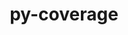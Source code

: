 ---
title: "py-coverage"
layout: cache
categories: [package, develop]
meta: {"compilers": ["apple-clang@16.0.0", "gcc@11.4.0", "gcc@13.2.0"], "num_specs": 83, "num_specs_by_stack": {"e4s": 12, "hep": 9, "ml-darwin-aarch64-mps": 7, "ml-linux-aarch64-cpu": 27, "ml-linux-aarch64-cuda": 26, "ml-linux-x86_64-cpu": 27, "ml-linux-x86_64-cuda": 27, "ml-linux-x86_64-rocm": 17, "root": 83}, "oss": ["sequoia", "ubuntu22.04", "ubuntu24.04"], "platforms": ["darwin", "linux"], "stacks": ["e4s", "hep", "ml-darwin-aarch64-mps", "ml-linux-aarch64-cpu", "ml-linux-aarch64-cuda", "ml-linux-x86_64-cpu", "ml-linux-x86_64-cuda", "ml-linux-x86_64-rocm", "root"], "targets": ["aarch64", "x86_64_v3"], "versions": ["7.2.6"]}
spec_details: [{"compiler": "gcc@13.2.0", "hash": "2gljm3mnwrli7gx6slq4zl2qcatx4mi4", "os": "ubuntu24.04", "platform": "linux", "size": "-", "stacks": ["ml-linux-aarch64-cpu", "ml-linux-aarch64-cuda", "root"], "target": "aarch64", "variants": ["build_system=python_pip", "~toml"], "versions": ["7.2.6"]}, {"compiler": "gcc@11.4.0", "hash": "376d6i7u25ihuv7thxzhay6onzc3wj5l", "os": "ubuntu22.04", "platform": "linux", "size": "-", "stacks": ["e4s", "root"], "target": "x86_64_v3", "variants": ["build_system=python_pip", "~toml"], "versions": ["7.2.6"]}, {"compiler": "gcc@11.4.0", "hash": "3phdf7o6aaix4ok54grvmauntw2v26ix", "os": "ubuntu22.04", "platform": "linux", "size": "-", "stacks": ["e4s", "root"], "target": "x86_64_v3", "variants": ["build_system=python_pip", "~toml"], "versions": ["7.2.6"]}, {"compiler": "gcc@13.2.0", "hash": "3rjwfax23a4wpl5gcqg2txbonmp7tdg4", "os": "ubuntu24.04", "platform": "linux", "size": "-", "stacks": ["ml-linux-aarch64-cpu", "ml-linux-aarch64-cuda", "root"], "target": "aarch64", "variants": ["build_system=python_pip", "~toml"], "versions": ["7.2.6"]}, {"compiler": "gcc@13.2.0", "hash": "4udt3qqxmnpmodxnxac7xzzbpqqtxlek", "os": "ubuntu24.04", "platform": "linux", "size": "-", "stacks": ["ml-linux-x86_64-cpu", "ml-linux-x86_64-cuda", "ml-linux-x86_64-rocm", "root"], "target": "x86_64_v3", "variants": ["build_system=python_pip", "~toml"], "versions": ["7.2.6"]}, {"compiler": "gcc@13.2.0", "hash": "5mfjd7elw4yk75xbgpjeiepzysxhop44", "os": "ubuntu24.04", "platform": "linux", "size": "-", "stacks": ["ml-linux-x86_64-cpu", "ml-linux-x86_64-cuda", "root"], "target": "x86_64_v3", "variants": ["build_system=python_pip", "~toml"], "versions": ["7.2.6"]}, {"compiler": "gcc@13.2.0", "hash": "5r5hhba5ri3pfzo7y44llintpyfrpyvb", "os": "ubuntu24.04", "platform": "linux", "size": "-", "stacks": ["ml-linux-x86_64-cpu", "ml-linux-x86_64-cuda", "root"], "target": "x86_64_v3", "variants": ["build_system=python_pip", "~toml"], "versions": ["7.2.6"]}, {"compiler": "gcc@13.2.0", "hash": "5u3glhpgq3lxte5o6g74vyltsgpu745i", "os": "ubuntu24.04", "platform": "linux", "size": "-", "stacks": ["ml-linux-x86_64-cpu", "ml-linux-x86_64-cuda", "ml-linux-x86_64-rocm", "root"], "target": "x86_64_v3", "variants": ["build_system=python_pip", "~toml"], "versions": ["7.2.6"]}, {"compiler": "gcc@13.2.0", "hash": "6ohmihhygnfjs7xsywz6pnginbuc4gpk", "os": "ubuntu24.04", "platform": "linux", "size": "-", "stacks": ["ml-linux-aarch64-cpu", "ml-linux-aarch64-cuda", "root"], "target": "aarch64", "variants": ["build_system=python_pip", "~toml"], "versions": ["7.2.6"]}, {"compiler": "gcc@13.2.0", "hash": "6prnxu6w2blnttfvsn77hanxl7jwcbis", "os": "ubuntu24.04", "platform": "linux", "size": "-", "stacks": ["ml-linux-aarch64-cpu", "ml-linux-aarch64-cuda", "root"], "target": "aarch64", "variants": ["build_system=python_pip", "~toml"], "versions": ["7.2.6"]}, {"compiler": "gcc@13.2.0", "hash": "6qfzxtu4cuaaupv3t5dkx4bmy2l7af2k", "os": "ubuntu24.04", "platform": "linux", "size": "-", "stacks": ["ml-linux-aarch64-cpu", "ml-linux-aarch64-cuda", "root"], "target": "aarch64", "variants": ["build_system=python_pip", "~toml"], "versions": ["7.2.6"]}, {"compiler": "gcc@13.2.0", "hash": "73b45vzz2cdftiskahtjwcomgu6nhujj", "os": "ubuntu24.04", "platform": "linux", "size": "-", "stacks": ["ml-linux-aarch64-cpu", "ml-linux-aarch64-cuda", "root"], "target": "aarch64", "variants": ["build_system=python_pip", "~toml"], "versions": ["7.2.6"]}, {"compiler": "gcc@13.2.0", "hash": "7bii3essqbxvh2xndclu5xqgt272burf", "os": "ubuntu24.04", "platform": "linux", "size": "-", "stacks": ["ml-linux-aarch64-cpu", "ml-linux-aarch64-cuda", "root"], "target": "aarch64", "variants": ["build_system=python_pip", "~toml"], "versions": ["7.2.6"]}, {"compiler": "gcc@13.2.0", "hash": "b4gq2eoeagqsxwc6v25ixi7uuz5thqso", "os": "ubuntu24.04", "platform": "linux", "size": "-", "stacks": ["ml-linux-x86_64-cpu", "ml-linux-x86_64-cuda", "root"], "target": "x86_64_v3", "variants": ["build_system=python_pip", "~toml"], "versions": ["7.2.6"]}, {"compiler": "gcc@13.2.0", "hash": "bo4a3lp6hvqvfrneelvhyzozf6e4wv6q", "os": "ubuntu24.04", "platform": "linux", "size": "-", "stacks": ["ml-linux-x86_64-cpu", "ml-linux-x86_64-cuda", "ml-linux-x86_64-rocm", "root"], "target": "x86_64_v3", "variants": ["build_system=python_pip", "~toml"], "versions": ["7.2.6"]}, {"compiler": "gcc@13.2.0", "hash": "bu3sdjxj2u2kfrtgd44c4ilmaxeprm37", "os": "ubuntu24.04", "platform": "linux", "size": "-", "stacks": ["ml-linux-x86_64-cpu", "ml-linux-x86_64-cuda", "root"], "target": "x86_64_v3", "variants": ["build_system=python_pip", "~toml"], "versions": ["7.2.6"]}, {"compiler": "gcc@11.4.0", "hash": "bwg4fl6ytq66phljdeudk2iwau53ix7r", "os": "ubuntu22.04", "platform": "linux", "size": "-", "stacks": ["hep", "root"], "target": "x86_64_v3", "variants": ["build_system=python_pip", "+toml"], "versions": ["7.2.6"]}, {"compiler": "gcc@13.2.0", "hash": "bwipt5s3e6xsxnc4j7wt3tuyvvrivtq7", "os": "ubuntu24.04", "platform": "linux", "size": "-", "stacks": ["ml-linux-x86_64-cpu", "ml-linux-x86_64-cuda", "ml-linux-x86_64-rocm", "root"], "target": "x86_64_v3", "variants": ["build_system=python_pip", "~toml"], "versions": ["7.2.6"]}, {"compiler": "gcc@13.2.0", "hash": "cdquyi47xgwybsvj4t54zb3j3ugy3yyo", "os": "ubuntu24.04", "platform": "linux", "size": "-", "stacks": ["ml-linux-x86_64-cpu", "ml-linux-x86_64-cuda", "ml-linux-x86_64-rocm", "root"], "target": "x86_64_v3", "variants": ["build_system=python_pip", "~toml"], "versions": ["7.2.6"]}, {"compiler": "gcc@11.4.0", "hash": "dcr3u4wt5pulb5czohq7vguci573bgta", "os": "ubuntu22.04", "platform": "linux", "size": "-", "stacks": ["e4s", "root"], "target": "x86_64_v3", "variants": ["build_system=python_pip", "~toml"], "versions": ["7.2.6"]}, {"compiler": "gcc@13.2.0", "hash": "don4tumkceis2n46nuvxbirc33m6e7em", "os": "ubuntu24.04", "platform": "linux", "size": "-", "stacks": ["ml-linux-aarch64-cpu", "ml-linux-aarch64-cuda", "root"], "target": "aarch64", "variants": ["build_system=python_pip", "~toml"], "versions": ["7.2.6"]}, {"compiler": "gcc@13.2.0", "hash": "elaibew6qyxfhwwony2nnmtvqdkk7ayq", "os": "ubuntu24.04", "platform": "linux", "size": "-", "stacks": ["ml-linux-x86_64-cpu", "ml-linux-x86_64-cuda", "root"], "target": "x86_64_v3", "variants": ["build_system=python_pip", "~toml"], "versions": ["7.2.6"]}, {"compiler": "gcc@13.2.0", "hash": "eqmaqp2at4hxbvvzg4b6juytfbmna5va", "os": "ubuntu24.04", "platform": "linux", "size": "-", "stacks": ["ml-linux-x86_64-cpu", "ml-linux-x86_64-cuda", "root"], "target": "x86_64_v3", "variants": ["build_system=python_pip", "~toml"], "versions": ["7.2.6"]}, {"compiler": "gcc@13.2.0", "hash": "fxup4kioloddcmfcs57rd4acibcz2ksu", "os": "ubuntu24.04", "platform": "linux", "size": "-", "stacks": ["ml-linux-aarch64-cpu", "ml-linux-aarch64-cuda", "root"], "target": "aarch64", "variants": ["build_system=python_pip", "~toml"], "versions": ["7.2.6"]}, {"compiler": "gcc@11.4.0", "hash": "gab6otcplb27dd35k5cifvwuksrno55u", "os": "ubuntu22.04", "platform": "linux", "size": "-", "stacks": ["e4s", "root"], "target": "x86_64_v3", "variants": ["build_system=python_pip", "~toml"], "versions": ["7.2.6"]}, {"compiler": "gcc@11.4.0", "hash": "gezsulzgkp5f5i7xgibxbhtoffpcr4om", "os": "ubuntu22.04", "platform": "linux", "size": "-", "stacks": ["hep", "root"], "target": "x86_64_v3", "variants": ["build_system=python_pip", "+toml"], "versions": ["7.2.6"]}, {"compiler": "gcc@13.2.0", "hash": "gnvak3nqlaxck2fv4ztpjaza45l5qi2j", "os": "ubuntu24.04", "platform": "linux", "size": "-", "stacks": ["ml-linux-aarch64-cpu", "ml-linux-aarch64-cuda", "root"], "target": "aarch64", "variants": ["build_system=python_pip", "~toml"], "versions": ["7.2.6"]}, {"compiler": "gcc@13.2.0", "hash": "gobtn4z3fgvhpndolxdxyd3pv2jj37xv", "os": "ubuntu24.04", "platform": "linux", "size": "-", "stacks": ["ml-linux-x86_64-cpu", "ml-linux-x86_64-cuda", "ml-linux-x86_64-rocm", "root"], "target": "x86_64_v3", "variants": ["build_system=python_pip", "~toml"], "versions": ["7.2.6"]}, {"compiler": "gcc@13.2.0", "hash": "gp7log54f6pun6mz4xelfd66tbgnftpy", "os": "ubuntu24.04", "platform": "linux", "size": "-", "stacks": ["ml-linux-x86_64-cpu", "ml-linux-x86_64-cuda", "ml-linux-x86_64-rocm", "root"], "target": "x86_64_v3", "variants": ["build_system=python_pip", "~toml"], "versions": ["7.2.6"]}, {"compiler": "gcc@13.2.0", "hash": "gwh2qjnjifxsnm2l426koslrrefpmfaa", "os": "ubuntu24.04", "platform": "linux", "size": "-", "stacks": ["ml-linux-x86_64-cpu", "ml-linux-x86_64-cuda", "root"], "target": "x86_64_v3", "variants": ["build_system=python_pip", "~toml"], "versions": ["7.2.6"]}, {"compiler": "gcc@13.2.0", "hash": "h5gupraonww23giceuo4gdioeb2lmjbe", "os": "ubuntu24.04", "platform": "linux", "size": "-", "stacks": ["ml-linux-aarch64-cpu", "ml-linux-aarch64-cuda", "root"], "target": "aarch64", "variants": ["build_system=python_pip", "~toml"], "versions": ["7.2.6"]}, {"compiler": "gcc@13.2.0", "hash": "h66s3i6ovbmvnbwsjjb4rpehxhborhij", "os": "ubuntu24.04", "platform": "linux", "size": "-", "stacks": ["ml-linux-aarch64-cpu", "ml-linux-aarch64-cuda", "root"], "target": "aarch64", "variants": ["build_system=python_pip", "~toml"], "versions": ["7.2.6"]}, {"compiler": "gcc@11.4.0", "hash": "hqnupagy6e7oxr4r4m5urt7unjm7s5tz", "os": "ubuntu22.04", "platform": "linux", "size": "-", "stacks": ["e4s", "root"], "target": "x86_64_v3", "variants": ["build_system=python_pip", "~toml"], "versions": ["7.2.6"]}, {"compiler": "gcc@13.2.0", "hash": "hurcxy2j5nf4d65rlldcic3bcy4u4rps", "os": "ubuntu24.04", "platform": "linux", "size": "-", "stacks": ["ml-linux-aarch64-cpu", "ml-linux-aarch64-cuda", "root"], "target": "aarch64", "variants": ["build_system=python_pip", "~toml"], "versions": ["7.2.6"]}, {"compiler": "gcc@11.4.0", "hash": "in5elftruhnwfn47isbaabcqpi73w62v", "os": "ubuntu22.04", "platform": "linux", "size": "-", "stacks": ["hep", "root"], "target": "x86_64_v3", "variants": ["build_system=python_pip", "+toml"], "versions": ["7.2.6"]}, {"compiler": "gcc@13.2.0", "hash": "ixwtqichgz2cnkyggfbgbkjzbzfw7lei", "os": "ubuntu24.04", "platform": "linux", "size": "-", "stacks": ["ml-linux-x86_64-cpu", "ml-linux-x86_64-cuda", "root"], "target": "x86_64_v3", "variants": ["build_system=python_pip", "~toml"], "versions": ["7.2.6"]}, {"compiler": "apple-clang@16.0.0", "hash": "ixyzvldrhsnpwcbnqgzjv3c4uesgdb4l", "os": "sequoia", "platform": "darwin", "size": "-", "stacks": ["ml-darwin-aarch64-mps", "root"], "target": "aarch64", "variants": ["build_system=python_pip", "~toml"], "versions": ["7.2.6"]}, {"compiler": "gcc@13.2.0", "hash": "jg5xhzxgpibbvexrdg63p2exirmehrd6", "os": "ubuntu24.04", "platform": "linux", "size": "-", "stacks": ["ml-linux-aarch64-cpu", "ml-linux-aarch64-cuda", "root"], "target": "aarch64", "variants": ["build_system=python_pip", "~toml"], "versions": ["7.2.6"]}, {"compiler": "gcc@11.4.0", "hash": "k56jo3e4eyrnj3mjy62vwjflvvx3uvcm", "os": "ubuntu22.04", "platform": "linux", "size": "-", "stacks": ["hep", "root"], "target": "x86_64_v3", "variants": ["build_system=python_pip", "+toml"], "versions": ["7.2.6"]}, {"compiler": "gcc@11.4.0", "hash": "kasvu44lj3v67fp324jvrx33s6jau34i", "os": "ubuntu22.04", "platform": "linux", "size": "-", "stacks": ["hep", "root"], "target": "x86_64_v3", "variants": ["build_system=python_pip", "+toml"], "versions": ["7.2.6"]}, {"compiler": "gcc@11.4.0", "hash": "kfx7rssjwihbcigfdsgt5wqex75ijo3s", "os": "ubuntu22.04", "platform": "linux", "size": "-", "stacks": ["e4s", "root"], "target": "x86_64_v3", "variants": ["build_system=python_pip", "~toml"], "versions": ["7.2.6"]}, {"compiler": "gcc@11.4.0", "hash": "kgyi2gorgmicfd3emjqs6nfwegqywoes", "os": "ubuntu22.04", "platform": "linux", "size": "-", "stacks": ["e4s", "root"], "target": "x86_64_v3", "variants": ["build_system=python_pip", "~toml"], "versions": ["7.2.6"]}, {"compiler": "gcc@13.2.0", "hash": "kpakz5imshmucu552ifeppp477cilbjf", "os": "ubuntu24.04", "platform": "linux", "size": "-", "stacks": ["ml-linux-aarch64-cpu", "ml-linux-aarch64-cuda", "root"], "target": "aarch64", "variants": ["build_system=python_pip", "~toml"], "versions": ["7.2.6"]}, {"compiler": "gcc@13.2.0", "hash": "ksvjzzkgs3z3yfkfht4tcuusibssvoup", "os": "ubuntu24.04", "platform": "linux", "size": "-", "stacks": ["ml-linux-x86_64-cpu", "ml-linux-x86_64-cuda", "root"], "target": "x86_64_v3", "variants": ["build_system=python_pip", "~toml"], "versions": ["7.2.6"]}, {"compiler": "gcc@13.2.0", "hash": "l7m6rsnhl3lhejjnyqhragssjq3ky7la", "os": "ubuntu24.04", "platform": "linux", "size": "-", "stacks": ["ml-linux-aarch64-cpu", "ml-linux-aarch64-cuda", "root"], "target": "aarch64", "variants": ["build_system=python_pip", "~toml"], "versions": ["7.2.6"]}, {"compiler": "gcc@13.2.0", "hash": "llne3s6cekkftxc2o4aayr4yuuda3zlq", "os": "ubuntu24.04", "platform": "linux", "size": "-", "stacks": ["ml-linux-x86_64-cpu", "ml-linux-x86_64-cuda", "root"], "target": "x86_64_v3", "variants": ["build_system=python_pip", "~toml"], "versions": ["7.2.6"]}, {"compiler": "gcc@13.2.0", "hash": "lt7tc2ejzgpeq66q4tbwbilnwvuctxg4", "os": "ubuntu24.04", "platform": "linux", "size": "-", "stacks": ["ml-linux-x86_64-cpu", "ml-linux-x86_64-cuda", "ml-linux-x86_64-rocm", "root"], "target": "x86_64_v3", "variants": ["build_system=python_pip", "~toml"], "versions": ["7.2.6"]}, {"compiler": "gcc@11.4.0", "hash": "mjgapplero7g6egeocc3njdzkyy7ihvv", "os": "ubuntu22.04", "platform": "linux", "size": "-", "stacks": ["e4s", "root"], "target": "x86_64_v3", "variants": ["build_system=python_pip", "~toml"], "versions": ["7.2.6"]}, {"compiler": "gcc@11.4.0", "hash": "mvk76rjihnqts44dafhn7kvfj4ujdogb", "os": "ubuntu22.04", "platform": "linux", "size": "-", "stacks": ["hep", "root"], "target": "x86_64_v3", "variants": ["build_system=python_pip", "+toml"], "versions": ["7.2.6"]}, {"compiler": "gcc@13.2.0", "hash": "n2eajaeusymghvwnt2xqwgrenlmt5tcb", "os": "ubuntu24.04", "platform": "linux", "size": "-", "stacks": ["ml-linux-aarch64-cpu", "ml-linux-aarch64-cuda", "root"], "target": "aarch64", "variants": ["build_system=python_pip", "~toml"], "versions": ["7.2.6"]}, {"compiler": "apple-clang@16.0.0", "hash": "n3vg2cxplnwyi646qrlw75qkbsmcuzg5", "os": "sequoia", "platform": "darwin", "size": "-", "stacks": ["ml-darwin-aarch64-mps", "root"], "target": "aarch64", "variants": ["build_system=python_pip", "~toml"], "versions": ["7.2.6"]}, {"compiler": "gcc@11.4.0", "hash": "nwr5ej4wu3mj7njql46aijiflllqzfs4", "os": "ubuntu22.04", "platform": "linux", "size": "-", "stacks": ["e4s", "root"], "target": "x86_64_v3", "variants": ["build_system=python_pip", "~toml"], "versions": ["7.2.6"]}, {"compiler": "gcc@13.2.0", "hash": "o566pgvxnnfdkus77az5kpj4orydbfdk", "os": "ubuntu24.04", "platform": "linux", "size": "-", "stacks": ["ml-linux-x86_64-cpu", "ml-linux-x86_64-cuda", "ml-linux-x86_64-rocm", "root"], "target": "x86_64_v3", "variants": ["build_system=python_pip", "~toml"], "versions": ["7.2.6"]}, {"compiler": "gcc@13.2.0", "hash": "o6n34imjvfjlfnpezu2tercxhxml56b2", "os": "ubuntu24.04", "platform": "linux", "size": "-", "stacks": ["ml-linux-aarch64-cpu", "ml-linux-aarch64-cuda", "root"], "target": "aarch64", "variants": ["build_system=python_pip", "~toml"], "versions": ["7.2.6"]}, {"compiler": "gcc@13.2.0", "hash": "o6okttptmozlw37kia44ezl7jowrvmui", "os": "ubuntu24.04", "platform": "linux", "size": "-", "stacks": ["ml-linux-x86_64-cpu", "ml-linux-x86_64-cuda", "ml-linux-x86_64-rocm", "root"], "target": "x86_64_v3", "variants": ["build_system=python_pip", "~toml"], "versions": ["7.2.6"]}, {"compiler": "gcc@13.2.0", "hash": "oiu4hrt7v7csemofafhwu4nzbmdyob3o", "os": "ubuntu24.04", "platform": "linux", "size": "-", "stacks": ["ml-linux-x86_64-cpu", "ml-linux-x86_64-cuda", "ml-linux-x86_64-rocm", "root"], "target": "x86_64_v3", "variants": ["build_system=python_pip", "~toml"], "versions": ["7.2.6"]}, {"compiler": "gcc@13.2.0", "hash": "p5gmrrwnhp5axsfksfryctjtgjgvg65i", "os": "ubuntu24.04", "platform": "linux", "size": "-", "stacks": ["ml-linux-x86_64-cpu", "ml-linux-x86_64-cuda", "ml-linux-x86_64-rocm", "root"], "target": "x86_64_v3", "variants": ["build_system=python_pip", "~toml"], "versions": ["7.2.6"]}, {"compiler": "gcc@11.4.0", "hash": "pzd6xlx2mxnpf42ahwvyn6ds7klqwal5", "os": "ubuntu22.04", "platform": "linux", "size": "-", "stacks": ["hep", "root"], "target": "x86_64_v3", "variants": ["build_system=python_pip", "+toml"], "versions": ["7.2.6"]}, {"compiler": "gcc@13.2.0", "hash": "qbwa6b2qlm5dq5h6tw5bfsflfhhkj5z6", "os": "ubuntu24.04", "platform": "linux", "size": "-", "stacks": ["ml-linux-aarch64-cpu", "ml-linux-aarch64-cuda", "root"], "target": "aarch64", "variants": ["build_system=python_pip", "~toml"], "versions": ["7.2.6"]}, {"compiler": "gcc@13.2.0", "hash": "qbwmq34tppsv3jds5vl62o75cdgo4bkn", "os": "ubuntu24.04", "platform": "linux", "size": "-", "stacks": ["ml-linux-aarch64-cpu", "ml-linux-aarch64-cuda", "root"], "target": "aarch64", "variants": ["build_system=python_pip", "~toml"], "versions": ["7.2.6"]}, {"compiler": "apple-clang@16.0.0", "hash": "qc3lmh4acbxqg4m2swio4j3vrsgxn6ub", "os": "sequoia", "platform": "darwin", "size": "-", "stacks": ["ml-darwin-aarch64-mps", "root"], "target": "aarch64", "variants": ["build_system=python_pip", "~toml"], "versions": ["7.2.6"]}, {"compiler": "gcc@13.2.0", "hash": "qrxqiwim2jse7j2satfglso5pc73zzea", "os": "ubuntu24.04", "platform": "linux", "size": "-", "stacks": ["ml-linux-x86_64-cpu", "ml-linux-x86_64-cuda", "root"], "target": "x86_64_v3", "variants": ["build_system=python_pip", "~toml"], "versions": ["7.2.6"]}, {"compiler": "gcc@13.2.0", "hash": "qvsjkogmut5nsu3rbipxakmxom5n5nei", "os": "ubuntu24.04", "platform": "linux", "size": "-", "stacks": ["ml-linux-aarch64-cpu", "ml-linux-aarch64-cuda", "root"], "target": "aarch64", "variants": ["build_system=python_pip", "~toml"], "versions": ["7.2.6"]}, {"compiler": "gcc@13.2.0", "hash": "r4tmeoy7wzut7r7hbiwfoko3h4vb2wuw", "os": "ubuntu24.04", "platform": "linux", "size": "-", "stacks": ["ml-linux-aarch64-cpu", "ml-linux-aarch64-cuda", "root"], "target": "aarch64", "variants": ["build_system=python_pip", "~toml"], "versions": ["7.2.6"]}, {"compiler": "gcc@11.4.0", "hash": "smp7ulzcisaq6dihdvvtiffmhhqoxl7w", "os": "ubuntu22.04", "platform": "linux", "size": "-", "stacks": ["e4s", "root"], "target": "x86_64_v3", "variants": ["build_system=python_pip", "~toml"], "versions": ["7.2.6"]}, {"compiler": "gcc@11.4.0", "hash": "taozenwe66vjpo3v3jsusg4gnr4fl3iy", "os": "ubuntu22.04", "platform": "linux", "size": "-", "stacks": ["hep", "root"], "target": "x86_64_v3", "variants": ["build_system=python_pip", "+toml"], "versions": ["7.2.6"]}, {"compiler": "gcc@13.2.0", "hash": "v2wtzrzk7uorvznsldkctgt6zlbximsr", "os": "ubuntu24.04", "platform": "linux", "size": "-", "stacks": ["ml-linux-x86_64-rocm", "root"], "target": "x86_64_v3", "variants": ["build_system=python_pip", "~toml"], "versions": ["7.2.6"]}, {"compiler": "gcc@11.4.0", "hash": "vereq3jcozvckig2oe5ul2yio66puld7", "os": "ubuntu22.04", "platform": "linux", "size": "-", "stacks": ["hep", "root"], "target": "x86_64_v3", "variants": ["build_system=python_pip", "+toml"], "versions": ["7.2.6"]}, {"compiler": "gcc@13.2.0", "hash": "vxqjx6lkq26pgwzg4t3cfkyinjcdizk6", "os": "ubuntu24.04", "platform": "linux", "size": "-", "stacks": ["ml-linux-x86_64-cpu", "ml-linux-x86_64-cuda", "ml-linux-x86_64-rocm", "root"], "target": "x86_64_v3", "variants": ["build_system=python_pip", "~toml"], "versions": ["7.2.6"]}, {"compiler": "gcc@11.4.0", "hash": "vyxy6xswz2g4tmuzda665fq4lh4uzwrl", "os": "ubuntu22.04", "platform": "linux", "size": "-", "stacks": ["e4s", "root"], "target": "x86_64_v3", "variants": ["build_system=python_pip", "~toml"], "versions": ["7.2.6"]}, {"compiler": "apple-clang@16.0.0", "hash": "w57nvdqka2jdisf4bc6qvfbcnen6lmxr", "os": "sequoia", "platform": "darwin", "size": "-", "stacks": ["ml-darwin-aarch64-mps", "root"], "target": "aarch64", "variants": ["build_system=python_pip", "~toml"], "versions": ["7.2.6"]}, {"compiler": "apple-clang@16.0.0", "hash": "w7qa6oklz7tfidexnowbvwhwbwdlfqh5", "os": "sequoia", "platform": "darwin", "size": "-", "stacks": ["ml-darwin-aarch64-mps", "root"], "target": "aarch64", "variants": ["build_system=python_pip", "~toml"], "versions": ["7.2.6"]}, {"compiler": "gcc@13.2.0", "hash": "wa7dcsasaeme5rees5mvxolwd66ca47b", "os": "ubuntu24.04", "platform": "linux", "size": "-", "stacks": ["ml-linux-x86_64-cpu", "ml-linux-x86_64-cuda", "ml-linux-x86_64-rocm", "root"], "target": "x86_64_v3", "variants": ["build_system=python_pip", "~toml"], "versions": ["7.2.6"]}, {"compiler": "gcc@13.2.0", "hash": "wbyf62se4t7jgixclxcyqdb5w3sgudyf", "os": "ubuntu24.04", "platform": "linux", "size": "-", "stacks": ["ml-linux-x86_64-cpu", "ml-linux-x86_64-cuda", "ml-linux-x86_64-rocm", "root"], "target": "x86_64_v3", "variants": ["build_system=python_pip", "~toml"], "versions": ["7.2.6"]}, {"compiler": "gcc@13.2.0", "hash": "wpinja5lblhg26o4epvl3cbgmnjjcish", "os": "ubuntu24.04", "platform": "linux", "size": "-", "stacks": ["ml-linux-aarch64-cpu", "root"], "target": "aarch64", "variants": ["build_system=python_pip", "~toml"], "versions": ["7.2.6"]}, {"compiler": "gcc@11.4.0", "hash": "wvx6fr76ieto4rujot32izqlhq7qxpq4", "os": "ubuntu22.04", "platform": "linux", "size": "-", "stacks": ["e4s", "root"], "target": "x86_64_v3", "variants": ["build_system=python_pip", "~toml"], "versions": ["7.2.6"]}, {"compiler": "gcc@13.2.0", "hash": "x4qnix7ebr4oej34trpivy3r35hwoglv", "os": "ubuntu24.04", "platform": "linux", "size": "-", "stacks": ["ml-linux-aarch64-cpu", "ml-linux-aarch64-cuda", "root"], "target": "aarch64", "variants": ["build_system=python_pip", "~toml"], "versions": ["7.2.6"]}, {"compiler": "apple-clang@16.0.0", "hash": "xjqh7bulbyl663r2n365xa5kk2zi6dv7", "os": "sequoia", "platform": "darwin", "size": "-", "stacks": ["ml-darwin-aarch64-mps", "root"], "target": "aarch64", "variants": ["build_system=python_pip", "~toml"], "versions": ["7.2.6"]}, {"compiler": "gcc@13.2.0", "hash": "xprg6wwhtz3yxzg7hij2ohslctrcbfgg", "os": "ubuntu24.04", "platform": "linux", "size": "-", "stacks": ["ml-linux-aarch64-cpu", "ml-linux-aarch64-cuda", "root"], "target": "aarch64", "variants": ["build_system=python_pip", "~toml"], "versions": ["7.2.6"]}, {"compiler": "gcc@13.2.0", "hash": "xw2aampmzzmmr6tq26hhatmmgxeuszx2", "os": "ubuntu24.04", "platform": "linux", "size": "-", "stacks": ["ml-linux-aarch64-cpu", "ml-linux-aarch64-cuda", "root"], "target": "aarch64", "variants": ["build_system=python_pip", "~toml"], "versions": ["7.2.6"]}, {"compiler": "gcc@13.2.0", "hash": "xycjpwwawiujdqzdd6u5sen4iry5wqcc", "os": "ubuntu24.04", "platform": "linux", "size": "-", "stacks": ["ml-linux-aarch64-cpu", "ml-linux-aarch64-cuda", "root"], "target": "aarch64", "variants": ["build_system=python_pip", "~toml"], "versions": ["7.2.6"]}, {"compiler": "gcc@13.2.0", "hash": "xyg6ystuq6woummtv2swf3lou746iody", "os": "ubuntu24.04", "platform": "linux", "size": "-", "stacks": ["ml-linux-x86_64-cpu", "ml-linux-x86_64-cuda", "ml-linux-x86_64-rocm", "root"], "target": "x86_64_v3", "variants": ["build_system=python_pip", "~toml"], "versions": ["7.2.6"]}, {"compiler": "apple-clang@16.0.0", "hash": "yvrpzp6shtdrao7u3vktxwme72kqshyy", "os": "sequoia", "platform": "darwin", "size": "-", "stacks": ["ml-darwin-aarch64-mps", "root"], "target": "aarch64", "variants": ["build_system=python_pip", "~toml"], "versions": ["7.2.6"]}]
---